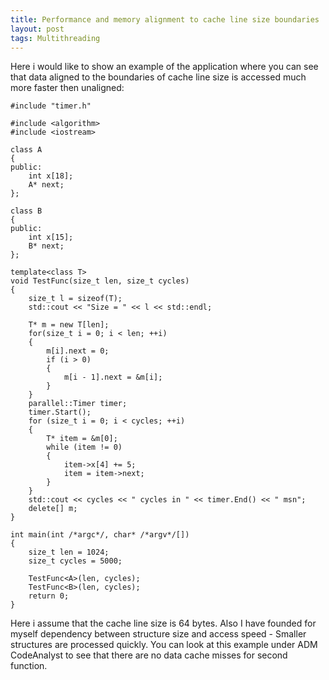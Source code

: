 ```yaml
---
title: Performance and memory alignment to cache line size boundaries
layout: post
tags: Multithreading
---
```



Here i would like to show an example of the application where you can
see that data aligned to the boundaries of cache line size is accessed
much more faster then unaligned:

    #include "timer.h"

    #include <algorithm>
    #include <iostream>

    class A
    {
    public:
        int x[18];
        A* next;
    };

    class B
    {
    public:
        int x[15];
        B* next;
    };

    template<class T>
    void TestFunc(size_t len, size_t cycles)
    {
        size_t l = sizeof(T);        
        std::cout << "Size = " << l << std::endl;

        T* m = new T[len];
        for(size_t i = 0; i < len; ++i)
        {
            m[i].next = 0;
            if (i > 0)
            {
                m[i - 1].next = &m[i];
            }
        }
        parallel::Timer timer;
        timer.Start();
        for (size_t i = 0; i < cycles; ++i)
        {
            T* item = &m[0];
            while (item != 0)
            {
                item->x[4] += 5;
                item = item->next;
            }
        }
        std::cout << cycles << " cycles in " << timer.End() << " msn";
        delete[] m;
    }

    int main(int /*argc*/, char* /*argv*/[])
    {      
        size_t len = 1024;
        size_t cycles = 5000;

        TestFunc<A>(len, cycles);
        TestFunc<B>(len, cycles);
        return 0;
    }

Here i assume that the cache line size is 64 bytes. Also I have founded
for myself dependency between structure size and access speed - Smaller
structures are processed quickly. You can look at this example under ADM
CodeAnalyst to see that there are no data cache misses for second
function.
